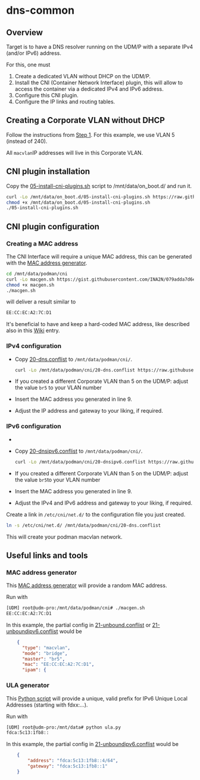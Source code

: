 # dns-common

## Overview

Target is to have a DNS resolver running on the UDM/P with a separate IPv4 (and/or IPv6) address.

For this, one must

1. Create a dedicated VLAN without DHCP on the UDM/P.
1. Install the CNI (Container Network Interface) plugin, this will allow to access the container via a dedicated IPv4 and IPv6 address.
1. Configure this CNI plugin.
1. Configure the IP links and routing tables.

## Creating a Corporate VLAN without DHCP

Follow the instructions from [Step 1](https://github.com/boostchicken-dev/udm-utilities/wiki/Run-a-Wireguard-VPN-server-on-UDM-Pro#step-1-create-dedicated-corporate-without-dhcp-for-the-vpn). For this example, we use VLAN 5 (instead of 240).

All `macvlan`IP addresses will live in this Corporate VLAN.

## CNI plugin installation

Copy the [05-install-cni-plugins.sh](https://github.com/alxwolf/udm-utilities/blob/87b9f7dac6b3163bb5c09fc9bcb86fcfa7fa0c59/cni-plugins/05-install-cni-plugins.sh) script to /mnt/data/on_boot.d/ and run it.

```bash
curl -Lo /mnt/data/on_boot.d/05-install-cni-plugins.sh https://raw.githubusercontent.com/boostchicken-dev/udm-utilities/master/cni-plugins/05-install-cni-plugins.sh
chmod +x /mnt/data/on_boot.d/05-install-cni-plugins.sh
./05-install-cni-plugins.sh
```

## CNI plugin configuration

### Creating a MAC address

The CNI Interface will require a unique MAC address, this can be generated with the [MAC address generator](mac-address-generator).

```bash
cd /mnt/data/podman/cni
curl -Lo macgen.sh https://gist.githubusercontent.com/INA2N/079adda7d6e5612996e4e993152d7103/raw/2e770f82f85794f7e4ee959b39112df9c04b3c71/macgen.sh
chmod +x macgen.sh
./macgen.sh
```

will deliver a result similar to 

```bash
EE:CC:EC:A2:7C:D1
```

It's beneficial to have and keep a hard-coded MAC address, like described also in this [Wiki](..wiki/Update-your-MacVLAN-containers-to-have-hardcoded-MAC-addresses) entry.

### IPv4 configuration

* Copy [20-dns.conflist](cni-plugins/20-dns.conflist) to `/mnt/data/podman/cni/`.

     ```bash
    curl -Lo /mnt/data/podman/cni/20-dns.conflist https://raw.githubusercontent.com/boostchicken-dev/udm-utilities/master/cni-plugins/20-dns.conflist
    ```

* If you created a different Corporate VLAN than 5 on the UDM/P: adjust the value `br5` to your VLAN number
* Insert the MAC address you generated in line 9.
* Adjust the IP address and gateway to your liking, if required.

### IPv6 configuration

*
* Copy [20-dnsipv6.conflist](cni-plugins/20-dnsipv6.conflist) to `/mnt/data/podman/cni/`.

     ```bash
    curl -Lo /mnt/data/podman/cni/20-dnsipv6.conflist https://raw.githubusercontent.com/boostchicken-dev/udm-utilities/master/cni-plugins/20-dnsipv6.conflist
    ```

* If you created a different Corporate VLAN than 5 on the UDM/P: adjust the value `br5`to your VLAN number
* Insert the MAC address you generated in line 9.
* Adjust the IPv4 and IPv6 address and gateway to your liking, if required.


Create a link in `/etc/cni/net.d/` to the configuration file you just created.

```bash
ln -s /etc/cni/net.d/ /mnt/data/podman/cni/20-dns.conflist
```

This will create your podman macvlan network.

## Useful links and tools

### MAC address generator

This [MAC address generator](https://gist.github.com/INA2N/079adda7d6e5612996e4e993152d7103) will provide a random MAC address.

Run with

```bash
[UDM] root@udm-pro:/mnt/data/podman/cni# ./macgen.sh 
EE:CC:EC:A2:7C:D1
```

In this example, the partial config in [21-unbound.conflist](cni-plugins/21-unbound.conflist) or [21-unboundipv6.conflist](cni-plugins/21-unboundipv6.conflist) would be

```json
    {
      "type": "macvlan",
      "mode": "bridge",
      "master": "br5",
      "mac": "EE:CC:EC:A2:7C:D1",
      "ipam": {
 ```

### ULA generator

This [Python script](https://github.com/n-st/python-ula) will provide a unique, valid prefix for IPv6 Unique Local Addresses (starting with fdxx:...).

Run with

```bash
[UDM] root@udm-pro:/mnt/data# python ula.py
fdca:5c13:1fb8::
```

In this example, the partial config in [21-unboundipv6.conflist](cni-plugins/21-unboundipv6.conflist) would be

```json
    {
        "address": "fdca:5c13:1fb8::4/64",
        "gateway": "fdca:5c13:1fb8::1"
    }
```
